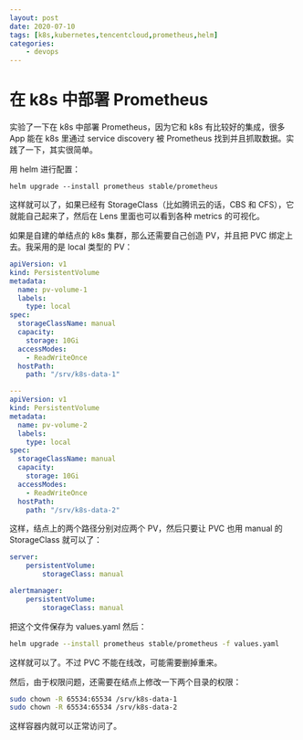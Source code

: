 ```yaml
---
layout: post
date: 2020-07-10
tags: [k8s,kubernetes,tencentcloud,prometheus,helm]
categories:
    - devops
---
```


# 在 k8s 中部署 Prometheus

实验了一下在 k8s 中部署 Prometheus，因为它和 k8s 有比较好的集成，很多 App 能在 k8s 里通过 service discovery 被 Prometheus 找到并且抓取数据。实践了一下，其实很简单。

用 helm 进行配置：

```shell
helm upgrade --install prometheus stable/prometheus
```

这样就可以了，如果已经有 StorageClass（比如腾讯云的话，CBS 和 CFS），它就能自己起来了，然后在 Lens 里面也可以看到各种 metrics 的可视化。

如果是自建的单结点的 k8s 集群，那么还需要自己创造 PV，并且把 PVC 绑定上去。我采用的是 local 类型的 PV：

```yaml
apiVersion: v1
kind: PersistentVolume
metadata:
  name: pv-volume-1
  labels:
    type: local
spec:
  storageClassName: manual
  capacity:
    storage: 10Gi
  accessModes:
    - ReadWriteOnce
  hostPath:
    path: "/srv/k8s-data-1"

---
apiVersion: v1
kind: PersistentVolume
metadata:
  name: pv-volume-2
  labels:
    type: local
spec:
  storageClassName: manual
  capacity:
    storage: 10Gi
  accessModes:
    - ReadWriteOnce
  hostPath:
    path: "/srv/k8s-data-2"
```

这样，结点上的两个路径分别对应两个 PV，然后只要让 PVC 也用 manual 的 StorageClass 就可以了：

```yaml
server:
    persistentVolume:
        storageClass: manual

alertmanager:
    persistentVolume:
        storageClass: manual
```

把这个文件保存为 values.yaml 然后：

```bash
helm upgrade --install prometheus stable/prometheus -f values.yaml
```

这样就可以了。不过 PVC 不能在线改，可能需要删掉重来。

然后，由于权限问题，还需要在结点上修改一下两个目录的权限：

```bash
sudo chown -R 65534:65534 /srv/k8s-data-1
sudo chown -R 65534:65534 /srv/k8s-data-2
```

这样容器内就可以正常访问了。